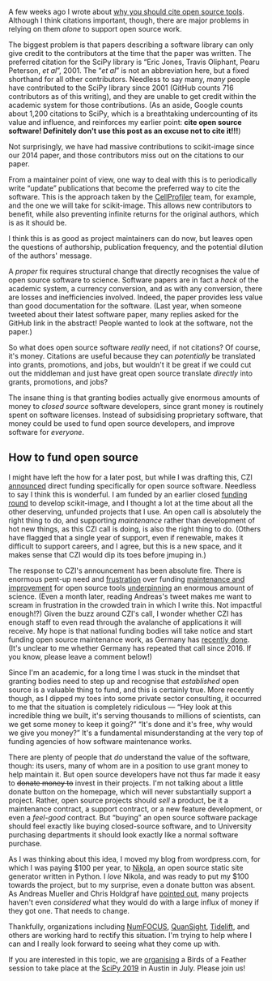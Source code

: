 <!--
.. title: Why citations are not enough for open source software
.. slug: why-citations-are-not-enough-for-open-source-software
.. date: 2019-05-28 18:41:54 UTC+10:00
.. tags: Planet SciPy,open-source,science,programming,Python
.. category: 
.. link: 
.. description: 
.. type: text
-->

A few weeks ago I wrote about [why you should cite open source
tools](https://ilovesymposia.com/2019/05/02/why-you-should-cite-open-source-tools/).
Although I think citations important, though, there are major problems in
relying on them *alone* to support open source work.

The biggest problem is that papers describing a software library can only give
credit to the contributors at the time that the paper was written. The
preferred citation for the SciPy library is “Eric Jones, Travis Oliphant, Pearu
Peterson, *et al*”, 2001. The “*et al*” is not an abbreviation here, but a
fixed shorthand for all other contributors. Needless to say many, *many* people
have contributed to the SciPy library since 2001 (GitHub counts 716
contributors as of this writing), and they are unable to get credit within the
academic system for those contributions. (As an aside, Google counts about
1,200 citations to SciPy, which is a breathtaking undercounting of its value
and influence, and reinforces my earlier point: **cite open source software!
Definitely don't use this post as an excuse not to cite it!!!**)

Not surprisingly, we have had massive contributions to scikit-image since our
2014 paper, and those contributors miss out on the citations to our paper.

<!-- TEASER_END -->

From a maintainer point of view, one way to deal with this is to periodically
write “update” publications that become the preferred way to cite the
software. This is the approach taken by the
[CellProfiler](https://cellprofiler.org/citations/) team, for example, and the
one we will take for scikit-image. This allows new contributors to benefit,
while also preventing infinite returns for the original authors, which is as
it should be.

I think this is as good as project maintainers can do now, but leaves open the
questions of authorship, publication frequency, and the potential dilution of
the authors' message.

A *proper* fix requires structural change that directly recognises the value of
open source software to science. Software papers are in fact a *hack* of the
academic system, a currency conversion, and as with any conversion, there are
losses and inefficiencies involved. Indeed, the paper provides less value than
good documentation for the software. (Last year, when someone tweeted about their
latest software paper, many replies asked for the GitHub link in the
abstract! People wanted to look at the software, not the paper.)

So what does open source software *really* need, if not citations? Of course,
it's money. Citations are useful because they can *potentially* be translated
into grants, promotions, and jobs, but wouldn't it be great if we could cut out
the middleman and just have great open source translate *directly* into
grants, promotions, and jobs?

The insane thing is that granting bodies actually give enormous amounts of
money to *closed source* software developers, since grant money is routinely
spent on software licenses. Instead of subsidising proprietary software, that
money could be used to fund open source developers, and improve software for
*everyone*.

## How to fund open source

I might have left the how for a later post, but while I was drafting this, CZI
[announced](https://twitter.com/cziscience/status/1128693937130991623) direct
funding specifically for open source software. Needless to say I think this is
wonderful. I am funded by an earlier closed
[funding round](https://www.chanzuckerberg.com/newsroom/czi-announces-support-for-open-source-software-efforts-to-improve-biomedical-imaging)
to develop scikit-image, and I thought a lot at the time about all the other
deserving, unfunded projects that I use. An open call is absolutely the right
thing to do, and supporting *maintenance* rather than development of hot new
things, as this CZI call is doing, is also the right thing to do. (Others have
flagged that a single year of support, even if renewable, makes it difficult to
support careers, and I agree, but this is a new space, and it makes sense that
CZI would dip its toes before jmuping in.)

The response to CZI's announcement has been absolute fire. There is enormous
pent-up need and
[frustration](https://twitter.com/amuellerml/status/1117455802598662144) over
funding
[maintenance and improvement](https://twitter.com/story645/status/1117567608222564353)
for open source tools
[underpinning](https://twitter.com/jnuneziglesias/status/1131080022750519296)
an enormous amount of science. (Even a month later, reading Andreas's tweet
makes me want to scream in frustration in the crowded train in which I write
this. Not impactful enough!?) Given the buzz around CZI's call, I wonder
whether CZI has enough staff to even read through the avalanche of applications
it will receive. My hope is that national funding bodies will take notice and
start funding open source maintenance work, as Germany has
[recently done](https://www.dfg.de/en/research_funding/programmes/infrastructure/lis/funding_opportunities/call_proposal_software/).
(It's unclear to me whether Germany has repeated that call since 2016. If you
know, please leave a comment below!)

Since I'm an academic, for a long time I was stuck in the mindset that granting
bodies need to step up and recognise that *established* open source is a
valuable thing to fund, and this is certainly true. More recently though, as I
dipped my toes into some private sector consulting, it occurred to me that the
situation is completely ridiculous — “Hey look at this incredible thing we
built, it's serving thousands to millions of scientists, can we get some money
to keep it going?” “It's done and it's free, why would we give you money?” It's
a fundamental misunderstanding at the very top of funding agencies of how
software maintenance works.

There are plenty of people that *do* understand the value of the software,
though: its users, many of whom are in a position to use grant money to
help maintain it. But open source developers have not thus far made it
easy to ~~donate money to~~ invest in their projects. I'm not talking about a
little donate button on the homepage, which will never substantially support
a project. Rather, open source projects should *sell* a product, be it a
maintenance contract, a support contract, or a new feature development, or even
a *feel-good* contract. But “buying” an open source software package should
feel exactly like buying closed-source software, and to University purchasing
departments it should look exactly like a normal software purchase.

As I was thinking about this idea, I moved my blog from wordpress.com, for
which I was paying $100 per year, to [Nikola](https://getnikola.com/), an
open source static site generator written in Python. I *love* Nikola, and was
ready to put my $100 towards the project, but to my surprise, even a donate
button was absent. As Andreas Mueller and Chris Holdgraf have
[pointed out](https://twitter.com/choldgraf/status/1070672075692613636),
many projects haven't even *considered* what they would do with a large influx
of money if they got one. That needs to change.

Thankfully, organizations including
[NumFOCUS](https://mail.python.org/pipermail/numpy-discussion/2019-April/079326.html),
[QuanSight](https://www.quansight.com/open-source-support),
[Tidelift](https://tidelift.com/), and others are working hard to rectify
this situation. I'm trying to help where I can and I really look forward to
seeing what they come up with.

If you are interested in this topic, we are
[organising](https://github.com/numfocus/scipy-2019-funding-foss-bof) a Birds
of a Feather session to take place at the
[SciPy 2019](https://www.scipy2019.scipy.org/) in Austin in July.
Please join us!
